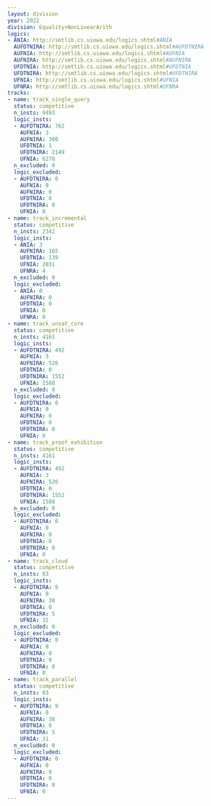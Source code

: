 ```yaml
---
layout: division
year: 2022
division: Equality+NonLinearArith
logics: 
- ANIA: http://smtlib.cs.uiowa.edu/logics.shtml#ANIA
  AUFDTNIRA: http://smtlib.cs.uiowa.edu/logics.shtml#AUFDTNIRA
  AUFNIA: http://smtlib.cs.uiowa.edu/logics.shtml#AUFNIA
  AUFNIRA: http://smtlib.cs.uiowa.edu/logics.shtml#AUFNIRA
  UFDTNIA: http://smtlib.cs.uiowa.edu/logics.shtml#UFDTNIA
  UFDTNIRA: http://smtlib.cs.uiowa.edu/logics.shtml#UFDTNIRA
  UFNIA: http://smtlib.cs.uiowa.edu/logics.shtml#UFNIA
  UFNRA: http://smtlib.cs.uiowa.edu/logics.shtml#UFNRA
tracks:
- name: track_single_query
  status: competitive
  n_insts: 9493
  logic_insts:
  - AUFDTNIRA: 762
    AUFNIA: 3
    AUFNIRA: 300
    UFDTNIA: 1
    UFDTNIRA: 2149
    UFNIA: 6278
  n_excluded: 0
  logic_excluded:
  - AUFDTNIRA: 0
    AUFNIA: 0
    AUFNIRA: 0
    UFDTNIA: 0
    UFDTNIRA: 0
    UFNIA: 0
- name: track_incremental
  status: competitive
  n_insts: 2342
  logic_insts:
  - ANIA: 3
    AUFNIRA: 165
    UFDTNIA: 139
    UFNIA: 2031
    UFNRA: 4
  n_excluded: 0
  logic_excluded:
  - ANIA: 0
    AUFNIRA: 0
    UFDTNIA: 0
    UFNIA: 0
    UFNRA: 0
- name: track_unsat_core
  status: competitive
  n_insts: 4161
  logic_insts:
  - AUFDTNIRA: 492
    AUFNIA: 3
    AUFNIRA: 526
    UFDTNIA: 0
    UFDTNIRA: 1552
    UFNIA: 1588
  n_excluded: 0
  logic_excluded:
  - AUFDTNIRA: 0
    AUFNIA: 0
    AUFNIRA: 0
    UFDTNIA: 0
    UFDTNIRA: 0
    UFNIA: 0
- name: track_proof_exhibition
  status: competitive
  n_insts: 4161
  logic_insts:
  - AUFDTNIRA: 492
    AUFNIA: 3
    AUFNIRA: 526
    UFDTNIA: 0
    UFDTNIRA: 1552
    UFNIA: 1588
  n_excluded: 0
  logic_excluded:
  - AUFDTNIRA: 0
    AUFNIA: 0
    AUFNIRA: 0
    UFDTNIA: 0
    UFDTNIRA: 0
    UFNIA: 0
- name: track_cloud
  status: competitive
  n_insts: 83
  logic_insts:
  - AUFDTNIRA: 9
    AUFNIA: 0
    AUFNIRA: 38
    UFDTNIA: 0
    UFDTNIRA: 5
    UFNIA: 31
  n_excluded: 0
  logic_excluded:
  - AUFDTNIRA: 0
    AUFNIA: 0
    AUFNIRA: 0
    UFDTNIA: 0
    UFDTNIRA: 0
    UFNIA: 0
- name: track_parallel
  status: competitive
  n_insts: 83
  logic_insts:
  - AUFDTNIRA: 9
    AUFNIA: 0
    AUFNIRA: 38
    UFDTNIA: 0
    UFDTNIRA: 5
    UFNIA: 31
  n_excluded: 0
  logic_excluded:
  - AUFDTNIRA: 0
    AUFNIA: 0
    AUFNIRA: 0
    UFDTNIA: 0
    UFDTNIRA: 0
    UFNIA: 0
---
```


